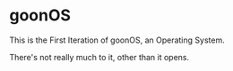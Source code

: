 # goonOS

This is the First Iteration of goonOS, an Operating System.

There's not really much to it, other than it opens.

